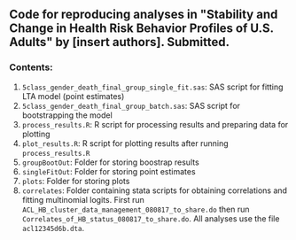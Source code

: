## Code for reproducing analyses in "Stability and Change in Health Risk Behavior Profiles of U.S. Adults" by [insert authors]. Submitted.

### Contents:

1. `5class_gender_death_final_group_single_fit.sas`: SAS script for fitting LTA model (point estimates)
2. `5class_gender_death_final_group_batch.sas`: SAS script for bootstrapping the model
3. `process_results.R`: R script for processing results and preparing data for plotting
4. `plot_results.R`: R script for plotting results after running `process_results.R`
5. `groupBootOut`: Folder for storing boostrap results
6. `singleFitOut`: Folder for storing point estimates
7. `plots`: Folder for storing plots
8. `correlates`: Folder containing stata scripts for obtaining correlations and fitting multinomial logits. First run `ACL_HB_cluster_data_management_080817_to_share.do` then run `Correlates_of_HB_status_080817_to_share.do`. All analyses use the file `acl12345d6b.dta`.